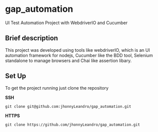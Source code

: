 # gap_automation
UI Test Automation Project with WebdriverIO and Cucumber

##  Brief description
This project was developed using tools like webdriverIO, which is an UI automation framework for nodejs,
Cucumber like the BDD tool, Selenium standalone to manage browsers and Chai like assertion libary.


## Set Up

To get the project running just clone the repository


**SSH**

`git clone git@github.com:jhonnyLeandro/gap_automation.git`


**HTTPS**

`git clone https://github.com/jhonnyLeandro/gap_automation.git`